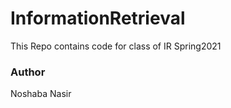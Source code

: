 # InformationRetrieval
This Repo contains code for class of IR Spring2021

### Author
Noshaba Nasir
